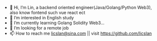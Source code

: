 - 👋 Hi, I’m Lin, a backend oriented engineer(Java/Golang/Python Web3), also know fontend such vue react ect
- 👀 I’m interested in English study
- 🌱 I’m currently learning Golang Solidity Web3...
- 💞️ I’m looking for a remote job
- 📫 How to reach me licslan@sina.com || visit https://github.com/licslan

<!---
ailin-licslan/ailin-licslan is a ✨ special ✨ repository because its `README.md` (this file) appears on your GitHub profile.
You can click the Preview link to take a look at your changes.
--->
